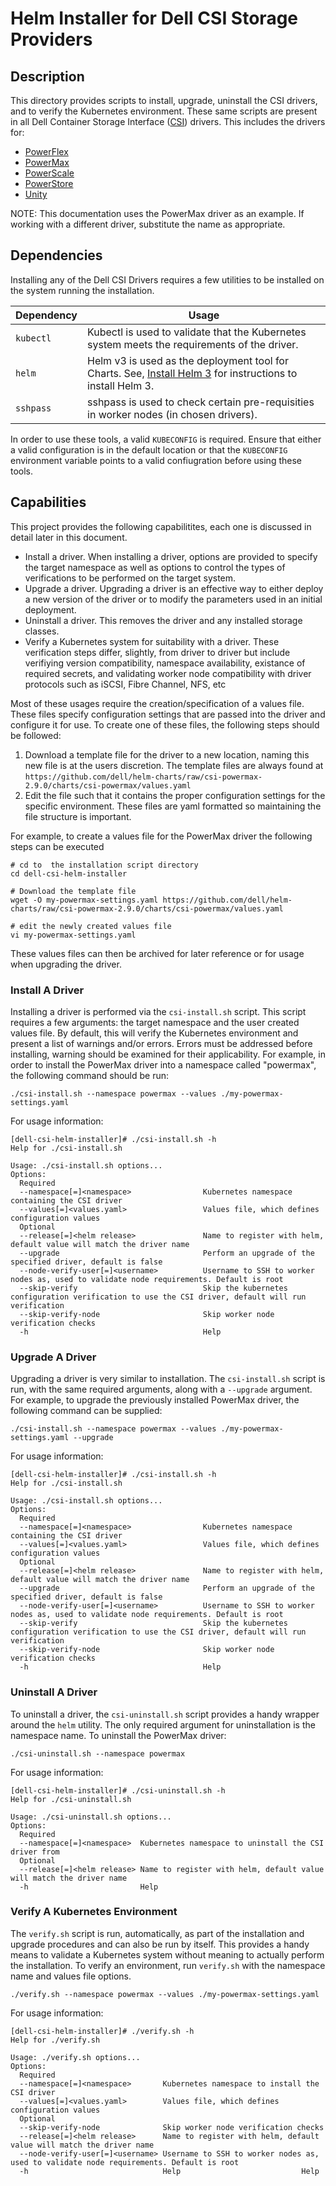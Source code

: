 # Helm Installer for Dell CSI Storage Providers

## Description

This directory provides scripts to install, upgrade, uninstall the CSI drivers, and to verify the Kubernetes environment.
These same scripts are present in all Dell Container Storage Interface ([CSI](https://github.com/container-storage-interface/spec)) drivers. This includes the drivers for:
* [PowerFlex](https://github.com/dell/csi-vxflexos)
* [PowerMax](https://github.com/dell/csi-powermax)
* [PowerScale](https://github.com/dell/csi-powerscale)
* [PowerStore](https://github.com/dell/csi-powerstore)
* [Unity](https://github.com/dell/csi-unity)

NOTE: This documentation uses the PowerMax driver as an example. If working with a different driver, substitute the name as appropriate.

## Dependencies

Installing any of the Dell CSI Drivers requires a few utilities to be installed on the system running the installation.

| Dependency    | Usage  |
| ------------- | ----- |
| `kubectl`     | Kubectl is used to validate that the Kubernetes system meets the requirements of the driver. |
| `helm`        | Helm v3 is used as the deployment tool for Charts. See, [Install Helm 3](https://helm.sh/docs/intro/install/) for instructions to install Helm 3. |
| `sshpass`     | sshpass is used to check certain pre-requisities in worker nodes (in chosen drivers). |


In order to use these tools, a valid `KUBECONFIG` is required. Ensure that either a valid configuration is in the default location or that the `KUBECONFIG` environment variable points to a valid confiugration before using these tools.

## Capabilities

This project provides the following capabilitites, each one is discussed in detail later in this document.

* Install a driver. When installing a driver, options are provided to specify the target namespace as well as options to control the types of verifications to be performed on the target system.
* Upgrade a driver. Upgrading a driver is an effective way to either deploy a new version of the driver or to modify the parameters used in an initial deployment.
* Uninstall a driver. This removes the driver and any installed storage classes.
* Verify a Kubernetes system for suitability with a driver. These verification steps differ, slightly, from driver to driver but include verifiying version compatibility, namespace availability, existance of required secrets, and validating worker node compatibility with driver protocols such as iSCSI, Fibre Channel, NFS, etc 


Most of these usages require the creation/specification of a values file. These files specify configuration settings that are passed into the driver and configure it for use. To create one of these files, the following steps should be followed:
1. Download a template file for the driver to a new location, naming this new file is at the users discretion. The template files are always found at `https://github.com/dell/helm-charts/raw/csi-powermax-2.9.0/charts/csi-powermax/values.yaml`
2. Edit the file such that it contains the proper configuration settings for the specific environment. These files are yaml formatted so maintaining the file structure is important.

For example, to create a values file for the PowerMax driver the following steps can be executed
```
# cd to  the installation script directory
cd dell-csi-helm-installer

# Download the template file
wget -O my-powermax-settings.yaml https://github.com/dell/helm-charts/raw/csi-powermax-2.9.0/charts/csi-powermax/values.yaml

# edit the newly created values file
vi my-powermax-settings.yaml
```

These values files can then be archived for later reference or for usage when upgrading the driver.


### Install A Driver

Installing a driver is performed via the `csi-install.sh` script. This script requires a few arguments: the target namespace and the user created values file. By default, this will verify the Kubernetes environment and present a list of warnings and/or errors. Errors must be addressed before installing, warning should be examined for their applicability. For example, in order to install the PowerMax driver into a namespace called "powermax", the following command should be run:
```
./csi-install.sh --namespace powermax --values ./my-powermax-settings.yaml
```

For usage information:
```
[dell-csi-helm-installer]# ./csi-install.sh -h
Help for ./csi-install.sh

Usage: ./csi-install.sh options...
Options:
  Required
  --namespace[=]<namespace>                Kubernetes namespace containing the CSI driver
  --values[=]<values.yaml>                 Values file, which defines configuration values
  Optional
  --release[=]<helm release>               Name to register with helm, default value will match the driver name
  --upgrade                                Perform an upgrade of the specified driver, default is false
  --node-verify-user[=]<username>          Username to SSH to worker nodes as, used to validate node requirements. Default is root
  --skip-verify                            Skip the kubernetes configuration verification to use the CSI driver, default will run verification
  --skip-verify-node                       Skip worker node verification checks
  -h                                       Help
```

### Upgrade A Driver

Upgrading a driver is very similar to installation. The `csi-install.sh` script is run, with the same required arguments, along with a `--upgrade` argument. For example, to upgrade the previously installed PowerMax driver, the following command can be supplied:

```
./csi-install.sh --namespace powermax --values ./my-powermax-settings.yaml --upgrade
```

For usage information:
```
[dell-csi-helm-installer]# ./csi-install.sh -h
Help for ./csi-install.sh

Usage: ./csi-install.sh options...
Options:
  Required
  --namespace[=]<namespace>                Kubernetes namespace containing the CSI driver
  --values[=]<values.yaml>                 Values file, which defines configuration values
  Optional
  --release[=]<helm release>               Name to register with helm, default value will match the driver name
  --upgrade                                Perform an upgrade of the specified driver, default is false
  --node-verify-user[=]<username>          Username to SSH to worker nodes as, used to validate node requirements. Default is root
  --skip-verify                            Skip the kubernetes configuration verification to use the CSI driver, default will run verification
  --skip-verify-node                       Skip worker node verification checks
  -h                                       Help
```

### Uninstall A Driver

To uninstall a driver, the `csi-uninstall.sh` script provides a handy wrapper around the `helm` utility. The only required argument for uninstallation is the namespace name. To uninstall the PowerMax driver:

```
./csi-uninstall.sh --namespace powermax
```

For usage information:
```
[dell-csi-helm-installer]# ./csi-uninstall.sh -h
Help for ./csi-uninstall.sh

Usage: ./csi-uninstall.sh options...
Options:
  Required
  --namespace[=]<namespace>  Kubernetes namespace to uninstall the CSI driver from
  Optional
  --release[=]<helm release> Name to register with helm, default value will match the driver name
  -h                         Help
```

### Verify A Kubernetes Environment

The `verify.sh` script is run, automatically, as part of the installation and upgrade procedures and can also be run by itself. This provides a handy means to validate a Kubernetes system without meaning to actually perform the installation. To verify an environment, run `verify.sh` with the namespace name and values file options.

```
./verify.sh --namespace powermax --values ./my-powermax-settings.yaml
```

For usage information:
```
[dell-csi-helm-installer]# ./verify.sh -h
Help for ./verify.sh

Usage: ./verify.sh options...
Options:
  Required
  --namespace[=]<namespace>       Kubernetes namespace to install the CSI driver
  --values[=]<values.yaml>        Values file, which defines configuration values
  Optional
  --skip-verify-node              Skip worker node verification checks
  --release[=]<helm release>      Name to register with helm, default value will match the driver name
  --node-verify-user[=]<username> Username to SSH to worker nodes as, used to validate node requirements. Default is root
  -h                              Help                           Help
```


